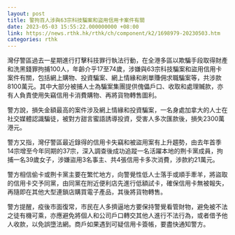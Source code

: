 ```yaml
---
layout: post
title: 警拘百人涉與63宗科技騙案和盜用信用卡案件有關
date: 2023-05-03 15:55:22.000000000 +08:00
link: https://news.rthk.hk/rthk/ch/component/k2/1698979-20230503.htm
categories: rthk
---
```


灣仔警區過去一星期進行打擊科技罪行執法行動，在全港多區以欺騙手段取得財產和洗黑錢罪拘捕100人，年齡介乎17至74歲，涉嫌與63宗科技騙案和盜用信用卡案件有關，包括網上購物、投資騙案、網上情緣和刷單賺佣求職騙案等，共涉款8100萬元。其中大部分被捕人士為騙案集團提供傀儡戶口、收取和處理贓款，亦有人負責使用失竊信用卡消費購物、再將貨物轉售圖利。

警方說，損失金額最高的案件涉及網上情緣和投資騙案，一名身處加拿大的人士在社交媒體認識騙徒，被對方甜言蜜語誘導投資，受害人多次匯款後，損失2300萬港元。 

警方又指，灣仔警區最近錄得的信用卡失竊和被盜用案有上升趨勢，由去年首季14宗增至今年同期的37宗，深入調查後成功追蹤一名活躍本地的𠝹卡黨成員，拘捕一名39歲女子，涉嫌盜用3名事主、共4張信用卡多次消費，涉款約21萬元。

警方相信偷卡或𠝹卡黨主要在繁忙地方，向警覺性低人士落手或順手牽羊，將盜取的信用卡交予同黨，由同黨在附近便利店先進行低額試卡，確保信用卡無被報失，再隨即在其他大型連鎖店購買電子產品，其後將貨物轉售。 

警方提醒，疫後市面復常，市民在人多擠逼地方要保持警覺看管財物，避免被不法之徒有機可乘，亦應避免將個人和公司戶口轉交其他人進行不法行為，或者借予他人收款，以免誤墮法網。商戶如果遇到可疑信用卡簽帳，要盡快通知警方。
